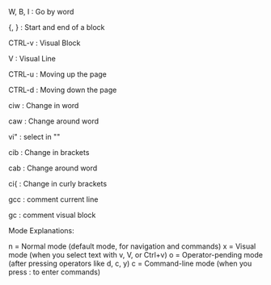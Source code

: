 W, B, I : Go by word

{, } : Start and end of a block

CTRL-v : Visual Block

V : Visual Line

CTRL-u : Moving up the page

CTRL-d : Moving down the page

ciw : Change in word

caw : Change around word

vi" : select in ""

cib : Change in brackets

cab : Change around word

ci{ : Change in curly brackets

gcc : comment current line

gc : comment visual block

Mode Explanations:

n = Normal mode (default mode, for navigation and commands)
x = Visual mode (when you select text with v, V, or Ctrl+v)
o = Operator-pending mode (after pressing operators like d, c, y)
c = Command-line mode (when you press : to enter commands)
